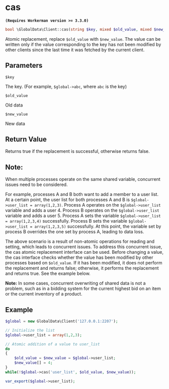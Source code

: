 # cas
**``` (Requires Workerman version >= 3.3.0) ```**
```php
bool \GlobalData\Client::cas(string $key, mixed $old_value, mixed $new_value)
```
Atomic replacement, replace ```$old_value``` with ```$new_value```.
The value can be written only if the value corresponding to the key has not been modified by other clients since the last time it was fetched by the current client.

## Parameters

 ``` $key ```

The key. (For example, ```$global->abc```, where ```abc``` is the key)

 ``` $old_value ```

Old data

 ``` $new_value ```

New data

## Return Value
Returns true if the replacement is successful, otherwise returns false.

## Note:
When multiple processes operate on the same shared variable, concurrent issues need to be considered.

For example, processes A and B both want to add a member to a user list.
At a certain point, the user list for both processes A and B is ```$global->user_list = array(1,2,3)```.
Process A operates on the ```$global->user_list``` variable and adds a user 4.
Process B operates on the ```$global->user_list``` variable and adds a user 5.
Process A sets the variable ```$global->user_list = array(1,2,3,4)``` successfully.
Process B sets the variable ```$global->user_list = array(1,2,3,5)``` successfully.
At this point, the variable set by process B overrides the one set by process A, leading to data loss.

The above scenario is a result of non-atomic operations for reading and setting, which leads to concurrent issues. To address this concurrent issue, the cas atomic replacement interface can be used. 
Before changing a value, the cas interface checks whether the value has been modified by other processes based on ```$old_value```. If it has been modified, it does not perform the replacement and returns false; otherwise, it performs the replacement and returns true. See the example below.

 **Note:** 
In some cases, concurrent overwriting of shared data is not a problem, such as in a bidding system for the current highest bid on an item or the current inventory of a product.

## Example

```php
$global = new GlobalData\Client('127.0.0.1:2207');

// Initialize the list
$global->user_list = array(1,2,3);

// Atomic addition of a value to user_list
do
{
    $old_value = $new_value = $global->user_list;
    $new_value[] = 4;
}
while(!$global->cas('user_list', $old_value, $new_value));

var_export($global->user_list);
```
